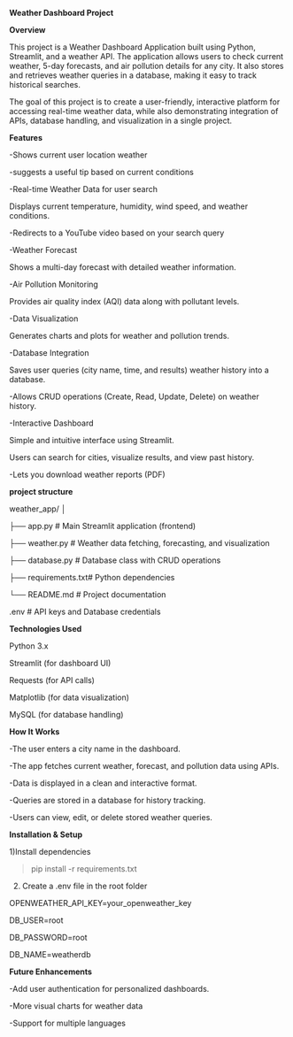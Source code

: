 ****Weather Dashboard Project****

**Overview**

This project is a Weather Dashboard Application built using Python, Streamlit, and a weather API. The application allows users to check current weather, 5-day forecasts, and air pollution details for any city. It also stores and retrieves weather queries in a database, making it easy to track historical searches.

The goal of this project is to create a user-friendly, interactive platform for accessing real-time weather data, while also demonstrating integration of APIs, database handling, and visualization in a single project.

**Features**

-Shows current user location weather

-suggests a useful tip based on current conditions

-Real-time Weather Data for user search

Displays current temperature, humidity, wind speed, and weather conditions.

-Redirects to a YouTube video based on your search query

-Weather Forecast

Shows a multi-day forecast with detailed weather information.

-Air Pollution Monitoring

Provides air quality index (AQI) data along with pollutant levels.

-Data Visualization

Generates charts and plots for weather and pollution trends.

-Database Integration

Saves user queries (city name, time, and results) weather history into a database.

-Allows CRUD operations (Create, Read, Update, Delete) on weather history.

-Interactive Dashboard

Simple and intuitive interface using Streamlit.

Users can search for cities, visualize results, and view past history.

-Lets you download weather reports (PDF)

**project structure**

weather_app/
│

├── app.py          # Main Streamlit application (frontend)

├── weather.py      # Weather data fetching, forecasting, and visualization

├── database.py     # Database class with CRUD operations

├── requirements.txt# Python dependencies

└── README.md       # Project documentation

.env # API keys and Database credentials

**Technologies Used**

Python 3.x

Streamlit (for dashboard UI)

Requests (for API calls)

Matplotlib (for data visualization)

MySQL (for database handling)


**How It Works**

-The user enters a city name in the dashboard.

-The app fetches current weather, forecast, and pollution data using APIs.

-Data is displayed in a clean and interactive format.

-Queries are stored in a database for history tracking.

-Users can view, edit, or delete stored weather queries.



**Installation & Setup**

1)Install dependencies

>pip install -r requirements.txt

2) Create a .env file in the root folder

OPENWEATHER_API_KEY=your_openweather_key

DB_USER=root

DB_PASSWORD=root

DB_NAME=weatherdb

**Future Enhancements**

-Add user authentication for personalized dashboards.

-More visual charts for weather data

-Support for multiple languages
